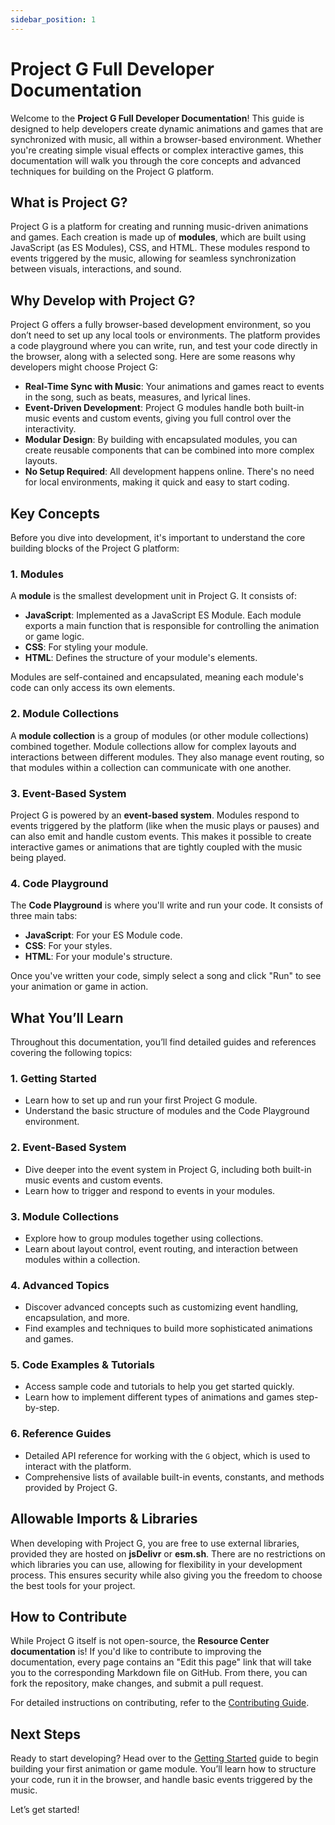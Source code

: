 ```yaml
---
sidebar_position: 1
---
```


# Project G Full Developer Documentation

Welcome to the **Project G Full Developer Documentation**! This guide is designed to help developers create dynamic animations and games that are synchronized with music, all within a browser-based environment. Whether you're creating simple visual effects or complex interactive games, this documentation will walk you through the core concepts and advanced techniques for building on the Project G platform.

## What is Project G?

Project G is a platform for creating and running music-driven animations and games. Each creation is made up of **modules**, which are built using JavaScript (as ES Modules), CSS, and HTML. These modules respond to events triggered by the music, allowing for seamless synchronization between visuals, interactions, and sound.

## Why Develop with Project G?

Project G offers a fully browser-based development environment, so you don’t need to set up any local tools or environments. The platform provides a code playground where you can write, run, and test your code directly in the browser, along with a selected song. Here are some reasons why developers might choose Project G:

- **Real-Time Sync with Music**: Your animations and games react to events in the song, such as beats, measures, and lyrical lines.
- **Event-Driven Development**: Project G modules handle both built-in music events and custom events, giving you full control over the interactivity.
- **Modular Design**: By building with encapsulated modules, you can create reusable components that can be combined into more complex layouts.
- **No Setup Required**: All development happens online. There's no need for local environments, making it quick and easy to start coding.

## Key Concepts

Before you dive into development, it's important to understand the core building blocks of the Project G platform:

### 1. Modules

A **module** is the smallest development unit in Project G. It consists of:

- **JavaScript**: Implemented as a JavaScript ES Module. Each module exports a main function that is responsible for controlling the animation or game logic.
- **CSS**: For styling your module.
- **HTML**: Defines the structure of your module's elements.

Modules are self-contained and encapsulated, meaning each module's code can only access its own elements.

### 2. Module Collections

A **module collection** is a group of modules (or other module collections) combined together. Module collections allow for complex layouts and interactions between different modules. They also manage event routing, so that modules within a collection can communicate with one another.

### 3. Event-Based System

Project G is powered by an **event-based system**. Modules respond to events triggered by the platform (like when the music plays or pauses) and can also emit and handle custom events. This makes it possible to create interactive games or animations that are tightly coupled with the music being played.

### 4. Code Playground

The **Code Playground** is where you'll write and run your code. It consists of three main tabs:

- **JavaScript**: For your ES Module code.
- **CSS**: For your styles.
- **HTML**: For your module's structure.

Once you've written your code, simply select a song and click "Run" to see your animation or game in action.

## What You’ll Learn

Throughout this documentation, you’ll find detailed guides and references covering the following topics:

### 1. **Getting Started**

- Learn how to set up and run your first Project G module.
- Understand the basic structure of modules and the Code Playground environment.

### 2. **Event-Based System**

- Dive deeper into the event system in Project G, including both built-in music events and custom events.
- Learn how to trigger and respond to events in your modules.

### 3. **Module Collections**

- Explore how to group modules together using collections.
- Learn about layout control, event routing, and interaction between modules within a collection.

### 4. **Advanced Topics**

- Discover advanced concepts such as customizing event handling, encapsulation, and more.
- Find examples and techniques to build more sophisticated animations and games.

### 5. **Code Examples & Tutorials**

- Access sample code and tutorials to help you get started quickly.
- Learn how to implement different types of animations and games step-by-step.

### 6. **Reference Guides**

- Detailed API reference for working with the `G` object, which is used to interact with the platform.
- Comprehensive lists of available built-in events, constants, and methods provided by Project G.

## Allowable Imports & Libraries

When developing with Project G, you are free to use external libraries, provided they are hosted on **jsDelivr** or **esm.sh**. There are no restrictions on which libraries you can use, allowing for flexibility in your development process. This ensures security while also giving you the freedom to choose the best tools for your project.

## How to Contribute

While Project G itself is not open-source, the **Resource Center documentation** is! If you'd like to contribute to improving the documentation, every page contains an "Edit this page" link that will take you to the corresponding Markdown file on GitHub. From there, you can fork the repository, make changes, and submit a pull request.

For detailed instructions on contributing, refer to the [Contributing Guide](#).

## Next Steps

Ready to start developing? Head over to the [Getting Started](./getting-started) guide to begin building your first animation or game module. You’ll learn how to structure your code, run it in the browser, and handle basic events triggered by the music.

Let’s get started!
